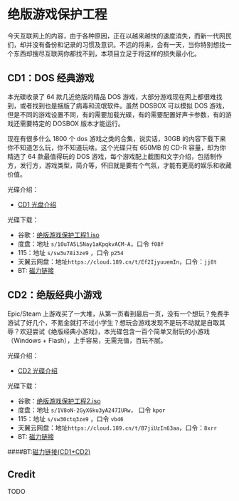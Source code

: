 # 绝版游戏保护工程

今天互联网上的内容，由于各种原因，正在以越来越快的速度消失，而新一代网民们，却并没有备份和记录的习惯及意识。不远的将来，会有一天，当你特别想找一个东西却搜尽互联网你都找不到，本项目立足于将这样的损失最小化。

## CD1：DOS 经典游戏

本光碟收录了 64 款几近绝版的精品 DOS 游戏，大部分游戏现在网上都很难找到，或者找到也是捆版了病毒和流氓软件。虽然 DOSBOX 可以模拟 DOS 游戏，但是不同的游戏设置不同，有的需要加载光碟，有的需要配置好声卡参数，有的游戏还需要特定的 DOSBOX 版本才能运行。

现在有很多什么 1800 个 dos 游戏之类的合集，说实话，30GB 的内容下载下来你不知道怎么玩，你不知道玩啥。这个光碟只有 650MB 的 CD-R 容量，却为你精选了 64 款最值得玩的 DOS 游戏，每个游戏配上截图和文字介绍，包括制作方，发行方，游戏类型，简介等，怀旧就是要有个气氛，才能有更高的娱乐和收藏价值。

光碟介绍：

- [CD1 光盘介绍](docs/preserve-cd-1.pdf)

光碟下载：

- 谷歌：[绝版游戏保护工程1.iso](https://drive.google.com/file/d/11FafOmfw7OqrEx14DPh2rhqRHO_j70KB/view?usp=sharing)
- 度盘：地址 `s/10uTA5L5Nay1aKpqkvACM-A`，口令 `f08f`
- 115：地址 `s/sw3u78i3ze9` ，口令 `p254`
- 天翼云网盘：地址`https://cloud.189.cn/t/Ef2IjyuuemIn`，口令：`jj8t`
- BT: [磁力链接](https://tinyurl.com/y2ba4dxs)
## CD2：绝版经典小游戏

Epic/Steam 上游戏买了一大堆，从第一页看到最后一页，没有一个想玩？免费手游试了好几个，不氪金就打不过小学生？想玩会游戏发现不是玩不动就是自取其辱？欢迎尝试《绝版经典小游戏》，本光碟包含一百个简单又耐玩的小游戏（Windows + Flash），上手容易，无需充值，百玩不腻。

光碟介绍：

- [CD2 光碟介绍](docs/preserve-cd-2.pdf)

光碟下载：

- 谷歌：[绝版游戏保护工程2.iso](https://drive.google.com/file/d/1qSRYgoaL3AR8ixqp1AP4gKW1zX9wZENe/view?usp=sharing)
- 度盘：地址 `s/1V8oN-2GyX6ku3yA247IURw`， 口令 `kpor`
- 115：地址 `s/sw30ctq3ze9` ，口令 `vb46`
- 天翼云网盘：地址`https://cloud.189.cn/t/B7jiUzIn63aa`，口令：`8xrr`
- BT: [磁力链接](https://tinyurl.com/y38tsslf)

####BT:[磁力链接(CD1+CD2)](https://tinyurl.com/yxk4np5n)
## Credit

TODO
